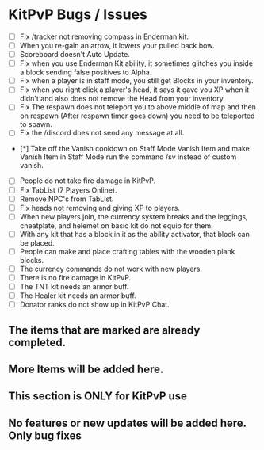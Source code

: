 
# KitPvP Bugs / Issues

- [ ] Fix /tracker not removing compass in Enderman kit.
- [ ] When you re-gain an arrow, it lowers your pulled back bow.
- [ ] Scoreboard doesn't Auto Update.
- [ ] Fix when you use Enderman Kit ability, it sometimes glitches you inside a block sending false positives to Alpha.
- [ ] Fix when a player is in staff mode, you still get Blocks in your inventory.
- [ ] Fix when you right click a player's head, it says it gave you XP when it didn't and also does not remove the Head from your inventory.
- [ ] Fix The respawn does not teleport you to above middle of map and then on respawn (After respawn timer goes down) you need to be teleported to spawn.
- [ ] Fix the /discord does not send any message at all.
- [*] Take off the Vanish cooldown on Staff Mode Vanish Item and make Vanish Item in Staff Mode run the command /sv instead of custom vanish.
- [ ] People do not take fire damage in KitPvP.
- [ ] Fix TabList (7 Players Online).
- [ ] Remove NPC's from TabList.
- [ ] Fix heads not removing and giving XP to players.
- [ ] When new players join, the currency system breaks and the leggings, cheatplate, and helemet on basic kit do not equip for them. 
- [ ] With any kit that has a block in it as the ability activator, that block can be placed.
- [ ] People can make and place crafting tables with the wooden plank blocks.
- [ ] The currency commands do not work with new players.
- [ ] There is no fire damage in KitPvP.
- [ ] The TNT kit needs an armor buff.
- [ ] The Healer kit needs an armor buff.
- [ ] Donator ranks do not show up in KitPvP Chat.

## The items that are marked are already completed.
## More Items will be added here.
## This section is ONLY for KitPvP use
## No features or new updates will be added here. Only bug fixes

